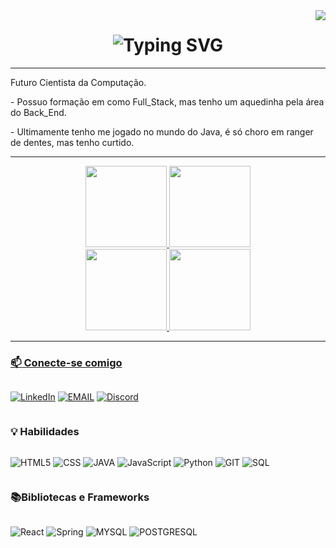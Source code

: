 <img align="right"  src="https://visitor-badge.laobi.icu/badge?page_id=Emanuelbrit96">

<h1 align="center">
<img src="https://readme-typing-svg.demolab.com?font=Fira+Code&weight=600&size=40&pause=1000&color=0BB85F&center=true&vCenter=true&width=700&lines=HELLO!+Emanuel+Brit_o+aqui..." alt="Typing SVG" />
</h1>

---

<p>
Futuro Cientista da Computação.
</p>
<p>
 - Possuo formação em como Full_Stack, mas tenho um aquedinha pela área do Back_End.
</p>
<p>
 - Ultimamente  tenho me jogado no mundo do Java,  é só choro em ranger de dentes, mas tenho curtido.
</p>

---

<div align="center" >
<a href="https://github.com/Emanuelbrit96">
  <img height="130em" src="https://github-readme-stats.vercel.app/api?username=Emanuelbrit96&show_icons=true&theme=tokyonight&include_all_commits=true&count_private=true"/>

  <img height="130em" src="https://github-readme-stats.vercel.app/api/top-langs/?username=Emanuelbrit96&layout=compact&langs_count=7&theme=tokyonight"/>

<div>
<a href= "https://github.com/Emanuelbrit96/conversor_java">
 <img height="130em" src="https://github-readme-stats.vercel.app/api/pin/?username=Emanuelbrit96&repo=conversor_java&layout=compact&langs_count=7&theme=tokyonight"/>

<a href= "https://github.com/Emanuelbrit96/D-codificador_de_Txts">
 <img height="130em" src="https://github-readme-stats.vercel.app/api/pin/?username=Emanuelbrit96&repo=D-codificador_de_Txts&layout=compact&langs_count=7&theme=tokyonight"/>

</div>

</div>

---

### :mailbox: Conecte-se comigo

<div  style="display: inline-block;">

[![LinkedIn](https://img.shields.io/badge/LinkedIn-000?style=for-the-badge&logo=linkedin&logoColor)](https://www.linkedin.com/in/emanuelbrit-o/)

</div>

<div style="display: inline-block;">

[![EMAIL](https://img.shields.io/badge/outlook-EEE?style=for-the-badge&logo=Mail&logoColor)](mailto:emanuelbrit96@hotmail.com)

</div>
<div style="display: inline-block;">

[![Discord](https://img.shields.io/badge/Discord-000?style=for-the-badge&logo=discord)](https://discord.com/channels/1073077912930107423/1156060549717692548)

</div>

### :bulb: Habilidades

<div  style="display: inline-block;">

![HTML5](https://img.shields.io/badge/HTML5-EEE?style=for-the-badge&logo=html5)

</div>
<div  style="display: inline-block;">

![CSS](https://img.shields.io/badge/CSS3-000?style=for-the-badge&logo=CSS3)

</div>

<div  style="display: inline-block;">

![JAVA](https://img.shields.io/badge/JAVA-EEE?style=for-the-badge&logo=java)

</div>

<div  style="display: inline-block;">

![JavaScript](https://img.shields.io/badge/JavaScript-000?style=for-the-badge&logo=javascript)

</div>
<div  style="display: inline-block;">

![Python](https://img.shields.io/badge/Python-EEE?style=for-the-badge&logo=python)

</div>
<div  style="display: inline-block;">

![GIT](https://img.shields.io/badge/git-000?style=for-the-badge&logo=GIT)

</div>
<div  style="display: inline-block;">

![SQL](https://img.shields.io/badge/sql-EEE?style=for-the-badge&logo=SQL)

</div>

### :books:Bibliotecas e Frameworks

<div  style="display: inline-block;">

![React](https://img.shields.io/badge/React-EEE?style=for-the-badge&logo=react)

</div>
<div  style="display: inline-block;">

![Spring](https://img.shields.io/badge/Spring_boot-EEE?style=for-the-badge&logo=spring)

</div>

<div  style="display: inline-block;">

![MYSQL](https://img.shields.io/badge/Mysql-EEE?style=for-the-badge&logo=mysql)

</div>
<div  style="display: inline-block;">

![POSTGRESQL](https://img.shields.io/badge/postgresql-EEE?style=for-the-badge&logo=postgresql)

</div>
